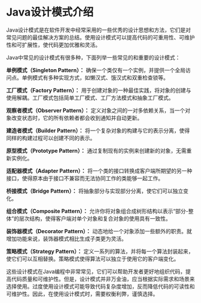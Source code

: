 # Java设计模式介绍

Java设计模式是在软件开发中经常采用的一些优秀的设计思想和方法，它们是对常见问题的最佳解决方案的总结。使用设计模式可以提高代码的可重用性、可维护性和可扩展性，使代码更加优雅和灵活。

Java中常见的设计模式有很多种，下面列举一些常见的和重要的设计模式：

**单例模式（Singleton Pattern）：**
确保一个类仅有一个实例，并提供一个全局访问点。单例模式有多种实现方式，如懒汉式、饿汉式和双重检查锁等。

**工厂模式（Factory Pattern）：**
用于创建对象的一种最佳实践，将对象的创建与使用解耦。工厂模式包括简单工厂模式、工厂方法模式和抽象工厂模式。

**观察者模式（Observer Pattern）：**
定义对象之间的一对多依赖关系，当一个对象改变状态时，它的所有依赖者都会收到通知并自动更新。

**建造者模式（Builder Pattern）：**
将一个复杂对象的构建与它的表示分离，使得同样的构建过程可以创建不同的表示。

**原型模式（Prototype Pattern）：**
通过复制现有的实例来创建新的对象，无需重新实例化。

**适配器模式（Adapter Pattern）：**
将一个类的接口转换成客户端所期望的另一种接口，使得原本由于接口不兼容而无法协同工作的类能够一起工作。

**桥接模式（Bridge Pattern）：**
将抽象部分与实现部分分离，使它们可以独立变化。

**组合模式（Composite Pattern）：**
允许你将对象组合成树形结构以表示“部分-整体”的层次结构，使得客户端对单个对象和复合对象的使用具有一致性。

**装饰器模式（Decorator Pattern）：**
动态地给一个对象添加一些额外的职责。就增加功能来说，装饰器模式相比生成子类更为灵活。

**策略模式（Strategy Pattern）：**
定义一系列的算法，并将每一个算法封装起来，使它们可以互相替换。策略模式使得算法可以独立于使用它的客户端变化。

这些设计模式在Java编程中非常常见，它们可以帮助开发者更好地组织代码，提高代码质量和可维护性。但是，设计模式并非万金油，应当根据实际需求和场景来选择使用。过度使用设计模式可能导致代码复杂度增加，反而降低代码的可读性和可维护性。因此，在使用设计模式时，需要权衡利弊，谨慎选择。

